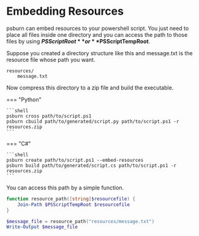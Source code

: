 # Embedding Resources

psburn can embed resources to your powershell script. You just need to place all files inside one directory and you can access the path to those files by using **$PSScriptRoot** or **$PSScriptTempRoot**.

Suppose you created a directory structure like this and message.txt is the resource file whose path you want.

```
resources/
	message.txt
```

Now compress this directory to a zip file and build the executable.

=== "Python"

	```shell
	psburn cross path/to/script.ps1
	psburn cbuild path/to/generated/script.py path/to/script.ps1 -r resources.zip
	```

=== "C#"

	```shell
	psburn create path/to/script.ps1 --embed-resources
	psburn build path/to/generated/script.cs path/to/script.ps1 -r resources.zip
	```

You can access this path by a simple function.

```ps1
function resource_path([string]$resourcefile) {
    Join-Path $PSScriptTempRoot $resourcefile
}

$message_file = resource_path("resources/message.txt")
Write-Output $message_file
```
